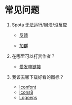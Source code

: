 # 常见问题

1. Spota 无法运行/崩溃/没反应

   - [反馈](https://support.qq.com/product/340138)

   - [加群](https://jq.qq.com/?wv=1027&k=0CcA7oRO)

2. 在哪里可以打赏作者？

   * [爱发电链接](https://afdian.net/@JackWang)

4. 我该去哪下载好看的图标？

   * [Iconfont](https://www.iconfont.cn/)
   * [Icons8](https://icons8.com/icons)
   * [Logoeps](https://logoeps.com/)

